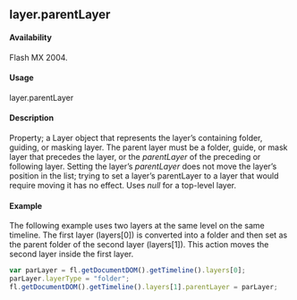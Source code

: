## layer.parentLayer

#### Availability

Flash MX 2004.

#### Usage

layer.parentLayer

#### Description

Property; a Layer object that represents the layer’s containing folder, guiding, or masking layer. The parent layer must be a folder, guide, or mask layer that precedes the layer, or the *parentLayer* of the preceding or following layer. Setting the layer’s *parentLayer* does not move the layer’s position in the list; trying to set a layer’s parentLayer to a layer that would require moving it has no effect. Uses *null* for a top-level layer.

#### Example

The following example uses two layers at the same level on the same timeline. The first layer (layers[0]) is converted
into a folder and then set as the parent folder of the second layer (layers[1]). This action moves the second layer
inside the first layer.

```javascript
var parLayer = fl.getDocumentDOM().getTimeline().layers[0];
parLayer.layerType = "folder";
fl.getDocumentDOM().getTimeline().layers[1].parentLayer = parLayer;
```